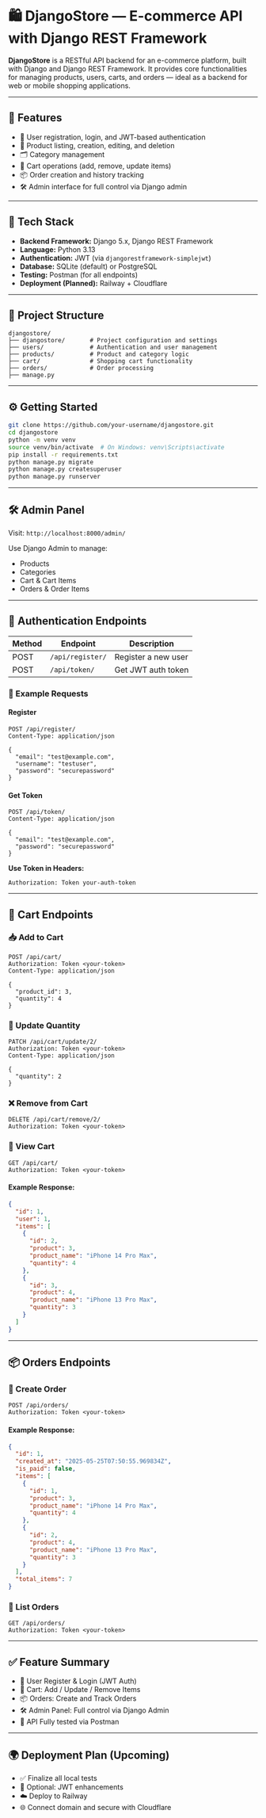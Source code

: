 # 🛍️ DjangoStore — E-commerce API with Django REST Framework

**DjangoStore** is a RESTful API backend for an e-commerce platform, built with Django and Django REST Framework. It provides core functionalities for managing products, users, carts, and orders — ideal as a backend for web or mobile shopping applications.

---

## 🚀 Features

* 🔐 User registration, login, and JWT-based authentication
* 🛒 Product listing, creation, editing, and deletion
* 🗂️ Category management
* 🧺 Cart operations (add, remove, update items)
* 📦 Order creation and history tracking
* 🛠️ Admin interface for full control via Django admin

---

## 🧰 Tech Stack

* **Backend Framework:** Django 5.x, Django REST Framework
* **Language:** Python 3.13
* **Authentication:** JWT (via `djangorestframework-simplejwt`)
* **Database:** SQLite (default) or PostgreSQL
* **Testing:** Postman (for all endpoints)
* **Deployment (Planned):** Railway + Cloudflare

---

## 📁 Project Structure

```
djangostore/
├── djangostore/       # Project configuration and settings
├── users/             # Authentication and user management
├── products/          # Product and category logic
├── cart/              # Shopping cart functionality
├── orders/            # Order processing
├── manage.py
```

---

## ⚙️ Getting Started

```bash
git clone https://github.com/your-username/djangostore.git
cd djangostore
python -m venv venv
source venv/bin/activate  # On Windows: venv\Scripts\activate
pip install -r requirements.txt
python manage.py migrate
python manage.py createsuperuser
python manage.py runserver
```

---

## 🛠️ Admin Panel

Visit: `http://localhost:8000/admin/`

Use Django Admin to manage:

* Products
* Categories
* Cart & Cart Items
* Orders & Order Items

---

## 🔐 Authentication Endpoints

| Method | Endpoint         | Description         |
| ------ | ---------------- | ------------------- |
| POST   | `/api/register/` | Register a new user |
| POST   | `/api/token/`    | Get JWT auth token  |

### 🧪 Example Requests

#### Register

```http
POST /api/register/
Content-Type: application/json

{
  "email": "test@example.com",
  "username": "testuser",
  "password": "securepassword"
}
```

#### Get Token

```http
POST /api/token/
Content-Type: application/json

{
  "email": "test@example.com",
  "password": "securepassword"
}
```

**Use Token in Headers:**

```http
Authorization: Token your-auth-token
```

---

## 🛒 Cart Endpoints

### 📥 Add to Cart

```http
POST /api/cart/
Authorization: Token <your-token>
Content-Type: application/json

{
  "product_id": 3,
  "quantity": 4
}
```

### 🔄 Update Quantity

```http
PATCH /api/cart/update/2/
Authorization: Token <your-token>
Content-Type: application/json

{
  "quantity": 2
}
```

### ❌ Remove from Cart

```http
DELETE /api/cart/remove/2/
Authorization: Token <your-token>
```

### 📃 View Cart

```http
GET /api/cart/
Authorization: Token <your-token>
```

#### Example Response:

```json
{
  "id": 1,
  "user": 1,
  "items": [
    {
      "id": 2,
      "product": 3,
      "product_name": "iPhone 14 Pro Max",
      "quantity": 4
    },
    {
      "id": 3,
      "product": 4,
      "product_name": "iPhone 13 Pro Max",
      "quantity": 3
    }
  ]
}
```

---

## 📦 Orders Endpoints

### 🧾 Create Order

```http
POST /api/orders/
Authorization: Token <your-token>
```

#### Example Response:

```json
{
  "id": 1,
  "created_at": "2025-05-25T07:50:55.969834Z",
  "is_paid": false,
  "items": [
    {
      "id": 1,
      "product": 3,
      "product_name": "iPhone 14 Pro Max",
      "quantity": 4
    },
    {
      "id": 2,
      "product": 4,
      "product_name": "iPhone 13 Pro Max",
      "quantity": 3
    }
  ],
  "total_items": 7
}
```

### 📄 List Orders

```http
GET /api/orders/
Authorization: Token <your-token>
```

---

## ✅ Feature Summary

* 👤 User Register & Login (JWT Auth)
* 🛒 Cart: Add / Update / Remove Items
* 📦 Orders: Create and Track Orders
* 🛠️ Admin Panel: Full control via Django Admin
* 🧪 API Fully tested via Postman

---

## 🌍 Deployment Plan (Upcoming)

* ✅ Finalize all local tests
* 🔐 Optional: JWT enhancements
* ☁️ Deploy to Railway
* 🌐 Connect domain and secure with Cloudflare
